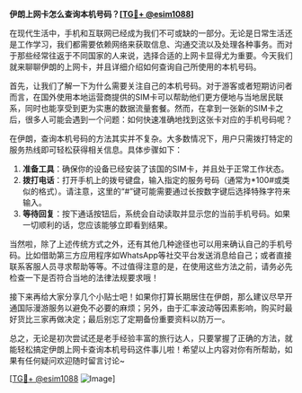 **伊朗上网卡怎么查询本机号码？[[TG💪+ @esim1088](https://t.me/s/esim1088)]**

在现代生活中，手机和互联网已经成为我们不可或缺的一部分。无论是日常生活还是工作学习，我们都需要依赖网络来获取信息、沟通交流以及处理各种事务。而对于那些经常往返于不同国家的人来说，选择合适的上网卡显得尤为重要。今天我们就来聊聊伊朗的上网卡，并且详细介绍如何查询自己所使用的本机号码。

首先，让我们了解一下为什么需要关注自己的本机号码。对于游客或者短期访问者而言，在国外使用本地运营商提供的SIM卡可以帮助他们更方便地与当地居民联系，同时也能享受到更为实惠的数据流量套餐。然而，在拿到一张新的SIM卡之后，很多人可能会遇到一个问题：如何快速准确地找到这张卡对应的手机号码呢？

在伊朗，查询本机号码的方法其实并不复杂。大多数情况下，用户只需拨打特定的服务热线即可轻松获得相关信息。具体步骤如下：

1. **准备工具**：确保你的设备已经安装了该国的SIM卡，并且处于正常工作状态。
2. **拨打电话**：打开手机上的拨号键盘，输入指定的服务号码（通常为*100#或类似的格式）。请注意，这里的“#”键可能需要通过长按数字键后选择特殊字符来输入。
3. **等待回复**：按下通话按钮后，系统会自动读取并显示您的当前手机号码。如果一切顺利的话，您应该能够立即看到结果。

当然啦，除了上述传统方式之外，还有其他几种途径也可以用来确认自己的手机号码。比如借助第三方应用程序如WhatsApp等社交平台发送消息给自己；或者直接联系客服人员寻求帮助等等。不过值得注意的是，在使用这些方法之前，请务必先检查一下是否符合当地的法律法规要求哦！

接下来再给大家分享几个小贴士吧！如果你打算长期居住在伊朗，那么建议尽早开通国际漫游服务以避免不必要的麻烦；另外，由于汇率波动等因素影响，购买时最好货比三家再做决定；最后别忘了定期备份重要资料以防万一。

总之，无论是初次尝试还是老手经验丰富的旅行达人，只要掌握了正确的方法，就能轻松搞定伊朗上网卡查询本机号码这件事儿啦！希望以上内容对你有所帮助，如果有任何疑问欢迎随时留言讨论~

[[TG💪+ @esim1088](https://t.me/s/esim1088) ![Image](https://i.postimg.cc/4NQfJmqS/Snipaste-2025-05-13-00-14-12.png)]